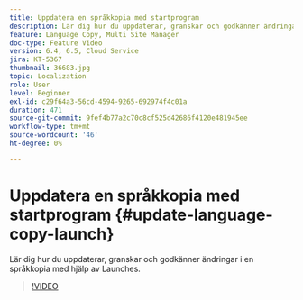 ```yaml
---
title: Uppdatera en språkkopia med startprogram
description: Lär dig hur du uppdaterar, granskar och godkänner ändringar i en språkkopia med hjälp av Launches.
feature: Language Copy, Multi Site Manager
doc-type: Feature Video
version: 6.4, 6.5, Cloud Service
jira: KT-5367
thumbnail: 36683.jpg
topic: Localization
role: User
level: Beginner
exl-id: c29f64a3-56cd-4594-9265-692974f4c01a
duration: 471
source-git-commit: 9fef4b77a2c70c8cf525d42686f4120e481945ee
workflow-type: tm+mt
source-wordcount: '46'
ht-degree: 0%

---
```


# Uppdatera en språkkopia med startprogram {#update-language-copy-launch}

Lär dig hur du uppdaterar, granskar och godkänner ändringar i en språkkopia med hjälp av Launches.

>[!VIDEO](https://video.tv.adobe.com/v/36683?quality=12&learn=on)
